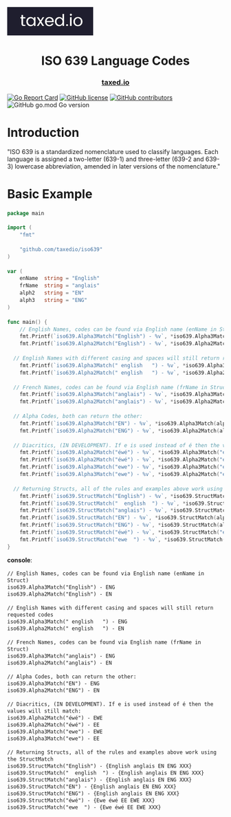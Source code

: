 <img src="assets\taxediologolandscape.jpg" alt="drawing" width="200"/>

<h1 align="center">
  ISO 639 Language Codes
</h1>

<h3 align="center">
  <!-- <a href="https://pkg.go.dev/github.com/KalbiProject/Kalbi">Documentation</a> •  -->
  <a href="https://taxed.io">taxed.io</a>
</h3>

[![Go Report Card](https://goreportcard.com/badge/github.com/taxedio/iso639)](https://goreportcard.com/report/github.com/taxedio/iso639) [![GitHub license](https://img.shields.io/github/license/Naereen/StrapDown.js.svg)](https://github.com/taxedio/iso639/LICENCE) [![GitHub contributors](https://img.shields.io/github/contributors/taxedio/iso639)](https://github.com/taxedio/iso639/graphs/contributors) ![GitHub go.mod Go version](https://img.shields.io/github/go-mod/go-version/taxedio/iso639)

# Introduction

"ISO 639 is a standardized nomenclature used to classify languages. Each language is assigned a two-letter (639-1) and three-letter (639-2 and 639-3) lowercase abbreviation, amended in later versions of the nomenclature."


# Basic Example

```GO
package main

import (
	"fmt"

	"github.com/taxedio/iso639"
)

var (
	enName  string = "English"
	frName  string = "anglais"
	alph2   string = "EN"
	alph3   string = "ENG"
)

func main() {
	// English Names, codes can be found via English name (enName in Struct)
	fmt.Printf(`iso639.Alpha3Match("English") - %v`, *iso639.Alpha3Match(enName))
	fmt.Printf(`iso639.Alpha2Match("English") - %v`, *iso639.Alpha2Match(enName))

  // English Names with different casing and spaces will still return requested codes
	fmt.Printf(`iso639.Alpha3Match(" english   ") - %v`, *iso639.Alpha3Match(" english   "))
	fmt.Printf(`iso639.Alpha2Match(" english   ") - %v`, *iso639.Alpha2Match(" english   "))

  // French Names, codes can be found via English name (frName in Struct)
	fmt.Printf(`iso639.Alpha3Match("anglais") - %v`, *iso639.Alpha3Match(frName))
	fmt.Printf(`iso639.Alpha2Match("anglais") - %v`, *iso639.Alpha2Match(frName))

  // Alpha Codes, both can return the other:
	fmt.Printf(`iso639.Alpha3Match("EN") - %v`, *iso639.Alpha3Match(alph2))
	fmt.Printf(`iso639.Alpha2Match("ENG") - %v`, *iso639.Alpha2Match(alph3))

  // Diacritics, (IN DEVELOPMENT). If e is used instead of é then the values will still match:
	fmt.Printf(`iso639.Alpha2Match("éwé") - %v`, *iso639.Alpha3Match("éwé"))
	fmt.Printf(`iso639.Alpha2Match("éwé") - %v`, *iso639.Alpha2Match("éwé"))
	fmt.Printf(`iso639.Alpha3Match("ewe") - %v`, *iso639.Alpha3Match("ewe"))
	fmt.Printf(`iso639.Alpha3Match("ewe") - %v`, *iso639.Alpha2Match("ewe"))

  // Returning Structs, all of the rules and examples above work using the StructMatch
	fmt.Printf(`iso639.StructMatch("English") - %v`, *iso639.StructMatch(enName))
	fmt.Printf(`iso639.StructMatch("  english  ") - %v`, *iso639.StructMatch(" english  "))
	fmt.Printf(`iso639.StructMatch("anglais") - %v`, *iso639.StructMatch(frName))
	fmt.Printf(`iso639.StructMatch("EN") - %v`, *iso639.StructMatch(alph2))
	fmt.Printf(`iso639.StructMatch("ENG") - %v`, *iso639.StructMatch(alph3))
	fmt.Printf(`iso639.StructMatch("éwé") - %v`, *iso639.StructMatch("éwé"))
	fmt.Printf(`iso639.StructMatch("ewe  ") - %v`, *iso639.StructMatch("ewe  "))
}
```

**console**:

```stdout
// English Names, codes can be found via English name (enName in Struct)
iso639.Alpha3Match("English") - ENG
iso639.Alpha2Match("English") - EN

// English Names with different casing and spaces will still return requested codes
iso639.Alpha3Match(" english   ") - ENG
iso639.Alpha2Match(" english   ") - EN

// French Names, codes can be found via English name (frName in Struct)
iso639.Alpha3Match("anglais") - ENG
iso639.Alpha2Match("anglais") - EN

// Alpha Codes, both can return the other:
iso639.Alpha3Match("EN") - ENG
iso639.Alpha2Match("ENG") - EN

// Diacritics, (IN DEVELOPMENT). If e is used instead of é then the values will still match:
iso639.Alpha2Match("éwé") - EWE
iso639.Alpha2Match("éwé") - EE
iso639.Alpha3Match("ewe") - EWE
iso639.Alpha3Match("ewe") - EE

// Returning Structs, all of the rules and examples above work using the StructMatch
iso639.StructMatch("English") - {English anglais EN ENG XXX}
iso639.StructMatch("  english  ") - {English anglais EN ENG XXX}
iso639.StructMatch("anglais") - {English anglais EN ENG XXX}
iso639.StructMatch("EN") - {English anglais EN ENG XXX}
iso639.StructMatch("ENG") - {English anglais EN ENG XXX}
iso639.StructMatch("éwé") - {Ewe éwé EE EWE XXX}
iso639.StructMatch("ewe  ") - {Ewe éwé EE EWE XXX}
```
